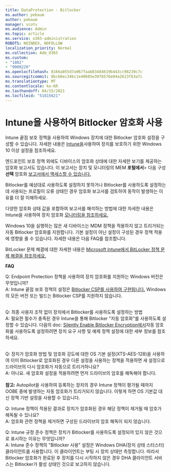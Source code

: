 ```yaml
---
title: DataProtection - Bitlocker
ms.author: pebaum
author: pebaum
manager: scotv
ms.audience: Admin
ms.topic: article
ms.service: o365-administration
ROBOTS: NOINDEX, NOFOLLOW
localization_priority: Normal
ms.collection: Adm_O365
ms.custom:
- "1802"
- "9000220"
ms.openlocfilehash: 8166a055d7a967faab83484619b443cc98239c7c
ms.sourcegitcommit: 8bc60ec34bc1e40685e3976576e04a2623f63a7c
ms.translationtype: MT
ms.contentlocale: ko-KR
ms.lasthandoff: 04/15/2021
ms.locfileid: "51815621"
---
```

# <a name="enabling-bitlocker-encryption-with-intune"></a>Intune을 사용하여 Bitlocker 암호화 사용

Intune 끝점 보호 정책을 사용하여 Windows 장치에 대한 Bitlocker 암호화 설정을 구성할 수 있습니다. 자세한 내용은 [Intune을](https://docs.microsoft.com/intune/endpoint-protection-windows-10#windows-encryption)사용하여 장치를 보호하기 위한 Windows 10 이상 설정을 참조하세요.

엔드포인트 보호 정책 외에도 디바이스의 암호화 상태에 대한 자세한 보기를 제공하는 암호화 보고서도 있습니다. 이 보고서는 장치 및 모니터링의 MEM **포털에서**> 다음 구성 **선택** 암호화 [보고서에서 액세스할 수 있습니다.](https://endpoint.microsoft.com/#blade/Microsoft_Intune_DeviceSettings/DevicesMonitorMenu/encryptionReport)

Bitlocker를 예상대로 사용하도록 설정하지 못하거나 Bitlocker를 사용하도록 설정하는 데 사용되는 프로필이 오류 상태인 경우 암호화 보고서를 검토하여 동작이 발생하는 이유를 더 잘 이해하세요.

다양한 암호화 상태 값을 포함하여 보고서를 해석하는 방법에 대한 자세한 내용은 Intune을 사용하여 장치 암호화 [모니터링을 참조하세요.](https://docs.microsoft.com/mem/intune/protect/encryption-monitor)

Windows 10을 실행하는 많은 새 디바이스는 MDM 정책을 적용하지 않고 트리거되는 자동 Bitlocker 암호화를 지원합니다. 기본 설정이 아닌 설정이 구성된 경우 정책 적용에 영향을 줄 수 있습니다. 자세한 내용은 다음 FAQ를 참조합니다.

BitLocker 문제 해결에 대한 자세한 내용은 [Microsoft Intune에서 BitLocker 정책 문제 해결을 참조하세요.](https://docs.microsoft.com/intune/protect/troubleshoot-bitlocker-policies)
 
 
**FAQ**

Q: Endpoint Protection 정책을 사용하여 장치 암호화를 지원하는 Windows 버전은 무엇입니까?<br>
A: Intune 끝점 보호 정책의 설정은 [Bitlocker CSP를 사용하여 구현됩니다.](https://docs.microsoft.com/windows/client-management/mdm/bitlocker-csp) Windows의 모든 버전 또는 빌드는 Bitlocker CSP를 지원하지 않습니다. <br><br>

Q: 최종 사용자 조작 없이 장치에서 Bitlocker를 사용하도록 설정하는 방법<br>
A: 필요한 필수가 충족된 경우 Intune을 통해 Bitlocker "자동 암호화"를 사용하도록 설정할 수 있습니다. 다음의 doc: [Silently Enable Bitlocker Encryption에서](https://docs.microsoft.com/mem/intune/protect/encrypt-devices#silently-enable-bitlocker-on-devices)자동 암호화를 사용하도록 설정하려면 장치 요구 사항 및 예제 정책 설정에 대한 세부 정보를 참조하세요. <br><br>

Q: 장치가 암호화 방법 및 암호화 강도에 대한 OS 기본 설정(XTS-AES-128)을 사용하여 이미 Bitlocker로 암호화된 경우 다른 설정을 사용하는 정책을 적용하면 새 설정으로 드라이브의 다시 암호화가 자동으로 트리거하나요?<br>
A: 아니요. 새 암호화 설정을 적용하려면 먼저 드라이브의 암호를 해독해야 합니다.<br><br>
**참고:** Autopilot을 사용하여 등록하는 장치의 경우 Intune 정책이 평가될 때까지 OOBE 중에 발생하는 자동 암호화가 트리거되지 않습니다. 이렇게 하면 OS 기본값 대신 정책 기반 설정을 사용할 수 있습니다.
 
Q: Intune 정책이 적용된 결과로 장치가 암호화된 경우 해당 정책이 제거될 때 암호가 해독될 수 있나요?<br>
A: 암호화 관련 정책을 제거하면 구성된 드라이브의 암호 해독이 되지 않습니다.
 
Q: Intune 규정 준수 정책은 장치가 Bitlocker를 사용하도록 설정되어 있지 않은 것으로 표시하는 이유는 무엇입니까?<br>
A: Intune 준수 정책의 "Bitlocker 사용" 설정은 Windows DHA(장치 상태 스터스터) 클라이언트를 사용합니다. 이 클라이언트는 부팅 시 장치 상태만 측정합니다. 따라서 Bitlocker 암호화가 완료된 후 장치를 다시 시작하지 않은 경우 DHA 클라이언트 서비스는 Bitlocker가 활성 상태인 것으로 보고하지 않습니다.
 
 